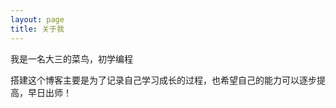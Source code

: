 ```yaml
---
layout: page
title: 关于我 
---
```


我是一名大三的菜鸟，初学编程
<p>
搭建这个博客主要是为了记录自己学习成长的过程，也希望自己的能力可以逐步提高，早日出师！
<p>



